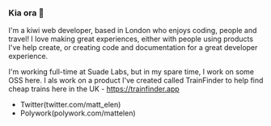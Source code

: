 ### Kia ora 👋

I'm a kiwi web developer, based in London who enjoys coding, people and travel! I love making great experiences, either with people using products I've help create, or creating code and documentation for a great developer experience.

I'm working full-time at Suade Labs, but in my spare time, I work on some OSS here. I als work on a product I've created called TrainFinder to help find cheap trains here in the UK - https://trainfinder.app

- Twitter(twitter.com/matt_elen)
- Polywork(polywork.com/mattelen)

<!--
**mattelen/mattelen** is a ✨ _special_ ✨ repository because its `README.md` (this file) appears on your GitHub profile.

Here are some ideas to get you started:

- 🔭 I’m currently working on ...
- 🌱 I’m currently learning ...
- 👯 I’m looking to collaborate on ...
- 🤔 I’m looking for help with ...
- 💬 Ask me about ...
- 📫 How to reach me: ...
- 😄 Pronouns: ...
- ⚡ Fun fact: ...
-->
